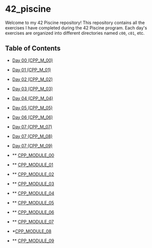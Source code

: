 # 42_piscine

Welcome to my 42 Piscine repository! This repository contains all the exercises I have completed during the 42 Piscine program. Each day's exercises are organized into different directories named `c00`, `c01`, etc.

## Table of Contents

- [Day 00 (CPP_M_00)](#CPP_MODULE_00)
- [Day 01 (CPP_M_01)](#CPP_MODULE_01)
- [Day 02 (CPP_M_02)](#CPP_MODULE_02)
- [Day 03 (CPP_M_03)](#CPP_MODULE_03)
- [Day 04 (CPP_M_04)](#CPP_MODULE_04)
- [Day 05 (CPP_M_05)](#CPP_MODULE_05)
- [Day 06 (CPP_M_06)](#CPP_MODULE_06)
- [Day 07 (CPP_M_07)](#CPP_MODULE_07)
- [Day 07 (CPP_M_08)](#CPP_MODULE_08)
- [Day 07 (CPP_M_09)](#CPP_MODULE_09)

- ** [CPP_MODULE_00](CPP_M_00)
- ** [CPP_MODULE_01](CPP_M_01)
- ** [CPP_MODULE_02](CPP_M_02)
- ** [CPP_MODULE_03](CPP_M_03)
- ** [CPP_MODULE_04](CPP_M_04)
- ** [CPP_MODULE_05](CPP_M_05)
- ** [CPP_MODULE_06](CPP_M_06)
- ** [CPP_MODULE_07](CPP_M_07)
- *[CPP_MODULE_08](CPP_M_08)
- ** [CPP_MODULE_09](CPP_M_09)
